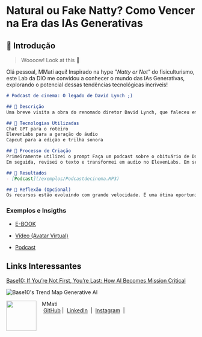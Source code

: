 # Natural ou Fake Natty? Como Vencer na Era das IAs Generativas

## 🚀 Introdução

> Woooow! Look at this 👀

Olá pessoal, MMati aqui! Inspirado na hype _"Natty or Not"_ do fisiculturismo, este Lab da DIO me convidou a conhecer o mundo das IAs Generativas, explorando o potencial dessas tendências tecnológicas incríveis!

```markdown
# Podcast de cinema: O legado de David Lynch ;)

## 📒 Descrição
Uma breve visita a obra do renomado diretor David Lynch, que faleceu em 16/01/2025

## 🤖 Tecnologias Utilizadas
Chat GPT para o roteiro
ElevenLabs para a geração do áudio
Capcut para a edição e trilha sonora

## 🧐 Processo de Criação
Primeiramente utilizei o prompt Faça um podcast sobre o obituário de David Lynch citando suas principais obras e a importância no cinema.
Em seguida, revisei o texto e transformei em audio no ElevenLabs. Em seguida, editei e inclui trilha sonora no Capcut e exportei em MP3.

## 🚀 Resultados
- [Podcast](/exemplos/Podcastdecinema.MP3)

## 💭 Reflexão (Opcional)
Os recursos estão evoluindo com grande velocidade. É uma ótima oportunidade acompanhar e conhecer esse processo.
```

### Exemplos e Insigths

- [E-BOOK](/exemplos/E-BOOK.md)

- [Vídeo (Avatar Virtual)](/exemplos/VIDEO.md)

- [Podcast](/exemplos/PODCAST.md)

## Links Interessantes

[Base10: If You’re Not First, You’re Last: How AI Becomes Mission Critical](https://base10.vc/post/generative-ai-mission-critical/)

![Base10's Trend Map Generative AI](https://github.com/digitalinnovationone/lab-natty-or-not/assets/730492/f4df26e8-f8f7-4419-8252-c69d73ea930c)

<p>
    <img 
      align=left 
      margin=10 
      width=80 
      src="https://avatars.githubusercontent.com/u/67970413?v=4"
    />
    <p>&nbsp&nbsp&nbspMMati<br>
    &nbsp&nbsp&nbsp
    <a href="https://github.com/m-mati">
    GitHub</a>&nbsp;|&nbsp;
    <a href="https://www.linkedin.com/in/mmatias-araujo/">LinkedIn</a>
&nbsp;|&nbsp;
    <a href="https://www.instagram.com/majormati/">
    Instagram</a>
&nbsp;|&nbsp;</p>
</p>
<br/><br/>
<p>
